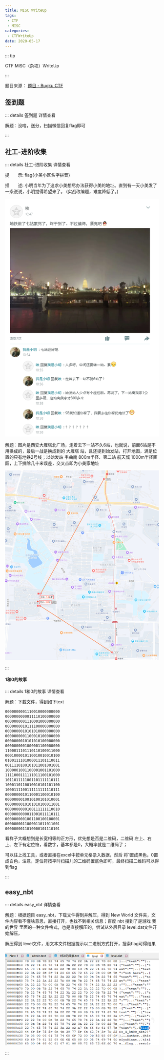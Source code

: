 ```yaml
---
title: MISC WriteUp 
tags:
 - CTF
 - MISC
categories:
 - CTFWriteUp
date: 2020-05-17
---
```


::: tip

CTF MISC（杂项）WriteUp

:::

题目来源： [题目 - Bugku CTF](https://ctf.bugku.com/challenges/index/gid/1/tid/4.html)

## 签到题

::: details 签到题 详情查看

解题：没啥，送分，扫描微信回复flag即可

:::

## 社工-进阶收集

::: details 社工-进阶收集 详情查看

提　　示: flag{小美小区名字拼音}

描　　述: 小明当年为了追求小美想尽办法获得小美的地址。直到有一天小美发了一条说说，小明觉得希望来了。 (实战改编题，难度降低了。)

![qq](./images/qq.png)	

解题：图片是西安大雁塔北广场，走着去下一站不久6站，也就说，前面6站是不用换成的，最后一战是换成到的 大雁塔 站，且还提到始发站，打开地图，满足位置的只有地铁2号线；以始发站 韦曲南 800m半径、第二站 航天城 1000m半径画圆，上下排除几十米误差，交叉点即为小美家地址

![image-20230517155315966](./images/image-20230517155315966.png)

:::

#### 1和0的故事

::: details 1和0的故事 详情查看

解题：下载文件，得到如下text

```
0000000001110010000000000
0000000000011110100000000
0000000001110001000000000
0000000010111100000000000
0000000010101010000000000
0000000001100010100000000
0000000010101010100000000
0000000001000001100000000
1100011101110110100011000
0001000010110010010010100
0100111101000011101110011
0011110100101011001001001
1000001001100001001101000
1111000111111011100101000
1011011111001101111110111
1000110110010010101101100
1000111100111111111110111
0000000010110001100010100
0000000010010100101010001
0000000010101010100011001
0000000000100111111110010
0000000000011001011110111
0000000001001100100100001
0000000011000011011011001
0000000011010000101110101
```

看样子大概想到是长宽相等的正方形，优先想是否是二维码，二维码 左上、右上、左下有定位符，看数字，基本都是0，大概率就是二维码了；

可以往上找工具，或者直接在excel中按单元格录入数据，然后 将1置成黑色，0置成白色，注意，定位符按平时扫描儿的二维码置底色即可，最终扫描二维码可以得到flag

:::

## easy_nbt

::: details easy_nbt 详情查看

解题：根据题目 easy_nbt，下载文件得到并解压，得到 New World 文件夹，文件内容看不懂啥意思，直接打开，也找不到相关信息；百度 nbt 搜到了是游戏 我的世界 里面的一种文件格式，也是直接解压的，尝试从外层目录 level.dat文件开始解压，

解压得到 level文件，用文本文件根据提示以二进制方式打开，搜索flag可得结果

![image-20230517165515136](./images/image-20230517165515136.png)

:::